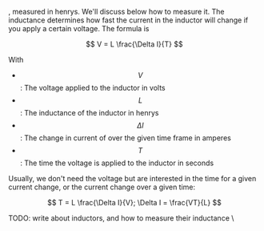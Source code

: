 , measured in henrys. We'll discuss below how to measure it. The inductance determines how fast the current in the inductor will change if you apply a certain voltage. The formula is

$$ V = L \frac{\Delta I}{T} $$

With 

* $$V$$: The voltage applied to the inductor in volts
* $$L$$: The inductance of the inductor in henrys
* $$\Delta I$$: The change in current of over the given time frame in amperes
* $$T$$: The time the voltage is applied to the inductor in seconds

Usually, we don't need the voltage but are interested in the time for a given current change, or the current change over a given time:

$$ T = L \frac{\Delta I}{V}; \Delta I = \frac{VT}{L}  $$

TODO: write about inductors, and how to measure their inductance
\